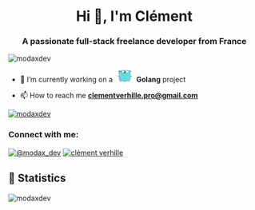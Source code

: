<h1 align="center">Hi 👋, I'm Clément</h1>
<h3 align="center">A passionate full-stack freelance developer from France</h3> 

<p align="left"> <img src="https://komarev.com/ghpvc/?username=modaxdev&label=Profile%20views&color=0e75b6&style=flat" alt="modaxdev" /> </p>

- 🌱 I’m currently working on a  **<img src="https://raw.githubusercontent.com/devicons/devicon/master/icons/go/go-original.svg" alt="go" width="40" height="25"/> Golang** project  

- 📫 How to reach me **clementverhille.pro@gmail.com**

<p align="left"> <a href="https://github.com/ryo-ma/github-profile-trophy"><img src="https://github-profile-trophy.vercel.app/?username=modaxdev" alt="modaxdev" /></a> </p> 


<h3 align="left">Connect with me:</h3>
<p align="left">
<a href="https://twitter.com/@modax_dev" target="blank"><img align="center" src="https://raw.githubusercontent.com/rahuldkjain/github-profile-readme-generator/master/src/images/icons/Social/twitter.svg" alt="@modax_dev" height="30" width="40" /></a>
<a href="https://linkedin.com/in/cl%C3%A9ment-verhille-b6757b143/" target="blank"><img align="center" src="https://raw.githubusercontent.com/rahuldkjain/github-profile-readme-generator/master/src/images/icons/Social/linked-in-alt.svg" alt="clément verhille" height="30" width="40" /></a>
</p>

## 📑 Statistics 
<p><img align="center" src="https://github-readme-streak-stats.herokuapp.com/?user=modaxdev&" alt="modaxdev" /></p>
